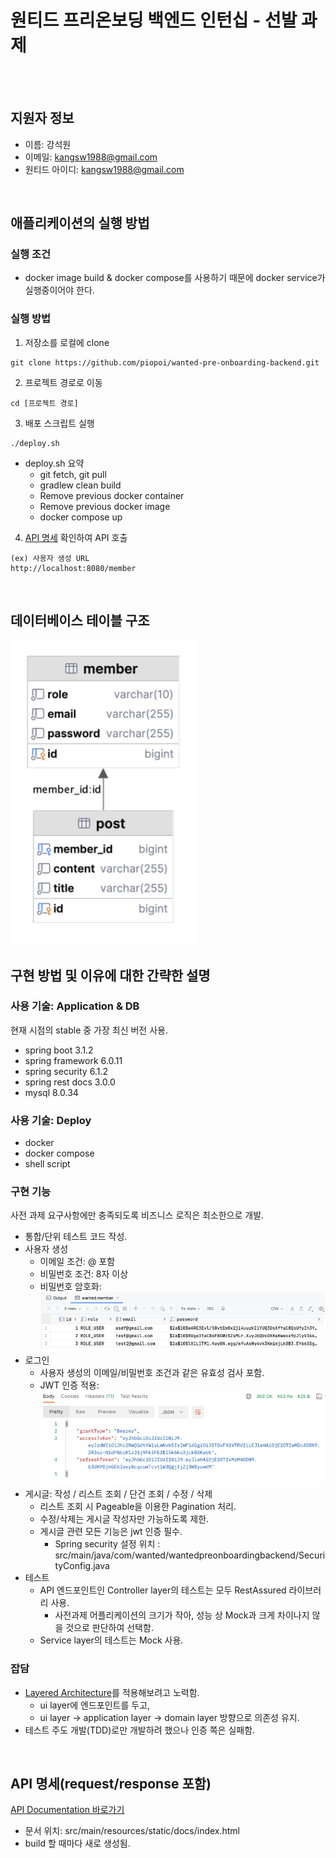 # 원티드 프리온보딩 백엔드 인턴십 - 선발 과제
<br></br>
## 지원자 정보
- 이름: 강석원
- 이메일: kangsw1988@gmail.com
- 원티드 아이디: kangsw1988@gmail.com

<br>

## 애플리케이션의 실행 방법
### 실행 조건
- docker image build & docker compose를 사용하기 때문에 docker service가 실행중이어야 한다.
### 실행 방법
1. 저장소를 로컬에 clone
```shell
git clone https://github.com/piopoi/wanted-pre-onboarding-backend.git
```
2. 프로젝트 경로로 이동
```shell
cd [프로젝트 경로]
```
3. 배포 스크립트 실행
```shell
./deploy.sh
```
- deploy.sh 요약
  - git fetch, git pull
  - gradlew clean build
  - Remove previous docker container
  - Remove previous docker image
  - docker compose up
4. [API 명세](https://htmlpreview.github.io/?https://github.com/piopoi/wanted-pre-onboarding-backend/blob/master/src/main/resources/static/docs/index.html) 확인하여 API 호출
```
(ex) 사용자 생성 URL
http://localhost:8080/member
```
<br>

## 데이터베이스 테이블 구조

[//]: # (![db_diagram]&#40;docs/db_diagram.png&#41;)
<img src="docs/db_diagram.png" width="300"/>
<br>

## 구현 방법 및 이유에 대한 간략한 설명
### 사용 기술: Application & DB
현재 시점의 stable 중 가장 최신 버전 사용.
- spring boot 3.1.2
- spring framework 6.0.11
- spring security 6.1.2
- spring rest docs 3.0.0
- mysql 8.0.34
### 사용 기술: Deploy
- docker
- docker compose
- shell script
### 구현 기능
사전 과제 요구사항에만 충족되도록 비즈니스 로직은 최소한으로 개발.
- 통합/단위 테스트 코드 작성.
- 사용자 생성
  - 이메일 조건: @ 포함
  - 비밀번호 조건: 8자 이상
  - 비밀번호 암호화:
  ![docs/sample_db_table_member.png](docs/sample_db_table_member.png)
- 로그인
  - 사용자 생성의 이메일/비밀번호 조건과 같은 유효성 검사 포함.
  - JWT 인증 적용: 
  ![docs/sample_login_response_jwt.png](docs/sample_login_response_jwt.png)
- 게시글: 작성 / 리스트 조회 / 단건 조회 / 수정 / 삭제
  - 리스트 조회 시 Pageable을 이용한 Pagination 처리.
  - 수정/삭제는 게시글 작성자만 가능하도록 제한.
  - 게시글 관련 모든 기능은 jwt 인증 필수.
    - Spring security 설정 위치 : src/main/java/com/wanted/wantedpreonboardingbackend/SecurityConfig.java
- 테스트
  - API 엔드포인트인 Controller layer의 테스트는 모두 RestAssured 라이브러리 사용.
    - 사전과제 어플리케이션의 크기가 작아, 성능 상 Mock과 크게 차이나지 않을 것으로 판단하여 선택함.
  - Service layer의 테스트는 Mock 사용.
### 잡담
- [Layered Architecture](https://www.google.com/search?q=Layered+Architecture)를 적용해보려고 노력함.
  - ui layer에 엔드포인트를 두고,
  - ui layer -> application layer -> domain layer 방향으로 의존성 유지.
- 테스트 주도 개발(TDD)로만 개발하려 했으나 인증 쪽은 실패함.
<br>

## API 명세(request/response 포함)
[API Documentation 바로가기](https://htmlpreview.github.io/?https://github.com/piopoi/wanted-pre-onboarding-backend/blob/master/src/main/resources/static/docs/index.html)
- 문서 위치: src/main/resources/static/docs/index.html
- build 할 때마다 새로 생성됨.
